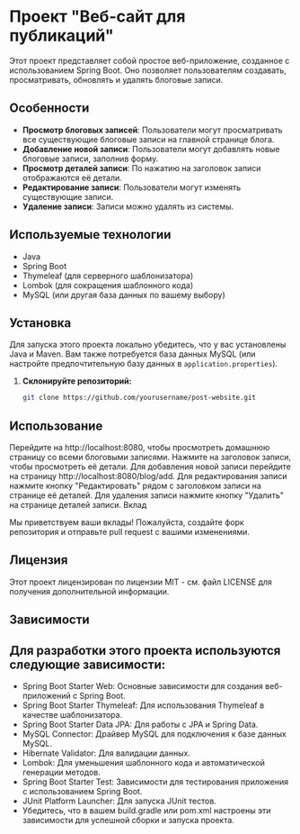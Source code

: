 # Проект "Веб-сайт для публикаций"

Этот проект представляет собой простое веб-приложение, созданное с использованием Spring Boot. Оно позволяет пользователям создавать, просматривать, обновлять и удалять блоговые записи.

## Особенности

- **Просмотр блоговых записей**: Пользователи могут просматривать все существующие блоговые записи на главной странице блога.
- **Добавление новой записи**: Пользователи могут добавлять новые блоговые записи, заполнив форму.
- **Просмотр деталей записи**: По нажатию на заголовок записи отображаются её детали.
- **Редактирование записи**: Пользователи могут изменять существующие записи.
- **Удаление записи**: Записи можно удалять из системы.

## Используемые технологии

- Java
- Spring Boot
- Thymeleaf (для серверного шаблонизатора)
- Lombok (для сокращения шаблонного кода)
- MySQL (или другая база данных по вашему выбору)

## Установка

Для запуска этого проекта локально убедитесь, что у вас установлены Java и Maven. Вам также потребуется база данных MySQL (или настройте предпочтительную базу данных в `application.properties`).

1. **Склонируйте репозиторий:**

   ```bash
   git clone https://github.com/yourusername/post-website.git

## Использование

Перейдите на http://localhost:8080, чтобы просмотреть домашнюю страницу со всеми блоговыми записями.
Нажмите на заголовок записи, чтобы просмотреть её детали.
Для добавления новой записи перейдите на страницу http://localhost:8080/blog/add.
Для редактирования записи нажмите кнопку "Редактировать" рядом с заголовком записи на странице её деталей.
Для удаления записи нажмите кнопку "Удалить" на странице деталей записи.
Вклад

Мы приветствуем ваши вклады! Пожалуйста, создайте форк репозитория и отправьте pull request с вашими изменениями.

## Лицензия

Этот проект лицензирован по лицензии MIT - см. файл LICENSE для получения дополнительной информации.

## Зависимости

## Для разработки этого проекта используются следующие зависимости:

- Spring Boot Starter Web: Основные зависимости для создания веб-приложений с Spring Boot.
- Spring Boot Starter Thymeleaf: Для использования Thymeleaf в качестве шаблонизатора.
- Spring Boot Starter Data JPA: Для работы с JPA и Spring Data.
- MySQL Connector: Драйвер MySQL для подключения к базе данных MySQL.
- Hibernate Validator: Для валидации данных.
- Lombok: Для уменьшения шаблонного кода и автоматической генерации методов.
- Spring Boot Starter Test: Зависимости для тестирования приложения с использованием Spring Boot.
- JUnit Platform Launcher: Для запуска JUnit тестов.
- Убедитесь, что в вашем build.gradle или pom.xml настроены эти зависимости для успешной сборки и запуска проекта.
